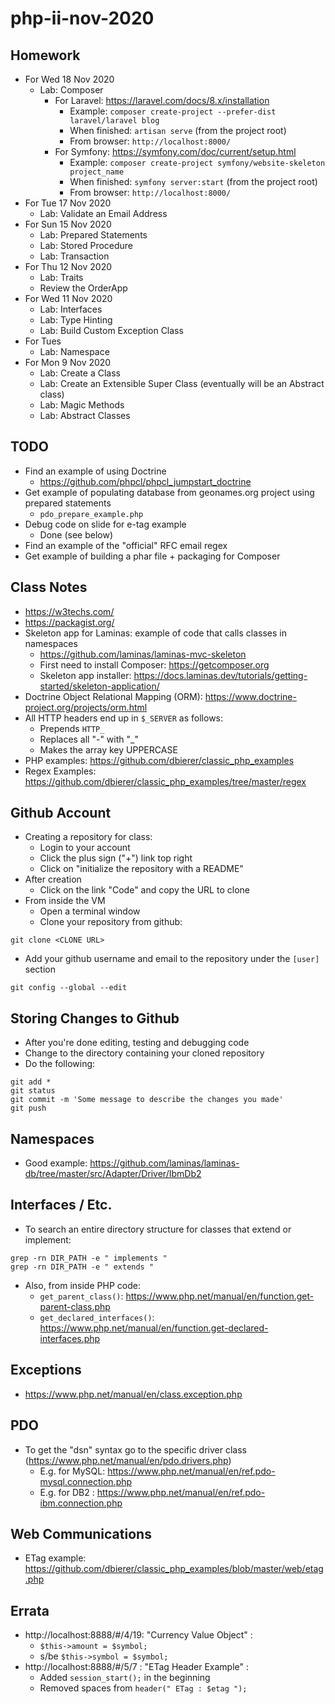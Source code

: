# php-ii-nov-2020

## Homework
* For Wed 18 Nov 2020
  * Lab: Composer
    * For Laravel: https://laravel.com/docs/8.x/installation
	  * Example: `composer create-project --prefer-dist laravel/laravel blog`
	  * When finished: `artisan serve` (from the project root)
	  * From browser: `http://localhost:8000/`
    * For Symfony: https://symfony.com/doc/current/setup.html
      * Example: `composer create-project symfony/website-skeleton project_name`
      * When finished: `symfony server:start` (from the project root)
	  * From browser: `http://localhost:8000/`
* For Tue 17 Nov 2020
  * Lab: Validate an Email Address
* For Sun 15 Nov 2020
  * Lab: Prepared Statements
  * Lab: Stored Procedure
  * Lab: Transaction
* For Thu 12 Nov 2020
  * Lab: Traits
  * Review the OrderApp
* For Wed 11 Nov 2020
  * Lab: Interfaces
  * Lab: Type Hinting
  * Lab: Build Custom Exception Class
* For Tues 
  * Lab: Namespace
* For Mon 9 Nov 2020
  * Lab: Create a Class  
  * Lab: Create an Extensible Super Class (eventually will be an Abstract class)
  * Lab: Magic Methods
  * Lab: Abstract Classes
## TODO
* Find an example of using Doctrine
  * https://github.com/phpcl/phpcl_jumpstart_doctrine
* Get example of populating database from geonames.org project using prepared statements
  * `pdo_prepare_example.php`
* Debug code on slide for e-tag example
  * Done (see below)
* Find an example of the "official" RFC email regex
* Get example of building a phar file + packaging for Composer

## Class Notes
* https://w3techs.com/
* https://packagist.org/
* Skeleton app for Laminas: example of code that calls classes in namespaces
  * https://github.com/laminas/laminas-mvc-skeleton
  * First need to install Composer: https://getcomposer.org
  * Skeleton app installer: https://docs.laminas.dev/tutorials/getting-started/skeleton-application/
* Doctrine Object Relational Mapping (ORM): https://www.doctrine-project.org/projects/orm.html
* All HTTP headers end up in `$_SERVER` as follows:
  * Prepends `HTTP_`
  * Replaces all "-" with "_"
  * Makes the array key UPPERCASE 
* PHP examples: https://github.com/dbierer/classic_php_examples
* Regex Examples: https://github.com/dbierer/classic_php_examples/tree/master/regex

## Github Account
* Creating a repository for class:
  * Login to your account
  * Click the plus sign ("+") link top right
  * Click on "initialize the repository with a README"
* After creation
  * Click on the link "Code" and copy the URL to clone
* From inside the VM
  * Open a terminal window
  * Clone your repository from github:
```
git clone <CLONE URL>
```
  * Add your github username and email to the repository under the `[user]` section
```
git config --global --edit
```
## Storing Changes to Github
* After you're done editing, testing and debugging code
* Change to the directory containing your cloned repository
* Do the following:
```
git add *
git status
git commit -m 'Some message to describe the changes you made'
git push
```

## Namespaces
* Good example: https://github.com/laminas/laminas-db/tree/master/src/Adapter/Driver/IbmDb2

## Interfaces / Etc.
* To search an entire directory structure for classes that extend or implement:
```
grep -rn DIR_PATH -e " implements "
grep -rn DIR_PATH -e " extends "
```
* Also, from inside PHP code:
  * `get_parent_class()`: https://www.php.net/manual/en/function.get-parent-class.php
  * `get_declared_interfaces()`: https://www.php.net/manual/en/function.get-declared-interfaces.php
  
## Exceptions
* https://www.php.net/manual/en/class.exception.php

## PDO
* To get the "dsn" syntax go to the specific driver class (https://www.php.net/manual/en/pdo.drivers.php)
  * E.g. for MySQL: https://www.php.net/manual/en/ref.pdo-mysql.connection.php
  * E.g. for DB2  : https://www.php.net/manual/en/ref.pdo-ibm.connection.php

## Web Communications
* ETag example: https://github.com/dbierer/classic_php_examples/blob/master/web/etag.php

## Errata
* http://localhost:8888/#/4/19: "Currency Value Object" :
  *  `$this->amount = $symbol;`
  * s/be  `$this->symbol = $symbol;`
* http://localhost:8888/#/5/7 : "ETag Header Example" :
  * Added `session_start();` in the beginning
  * Removed spaces from `header(" ETag : $etag ");`
